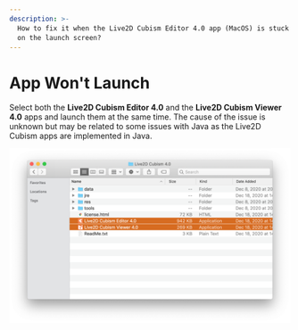 ```yaml
---
description: >-
  How to fix it when the Live2D Cubism Editor 4.0 app (MacOS) is stuck forever
  on the launch screen?
---
```


# App Won't Launch

Select both the **Live2D Cubism Editor 4.0** and the **Live2D Cubism Viewer 4.0** apps and launch them at the same time. The cause of the issue is unknown but may be related to some issues with Java as the Live2D Cubism apps are implemented in Java.

![](../.gitbook/assets/screen-shot-2021-01-05-at-21.14.21.png)


